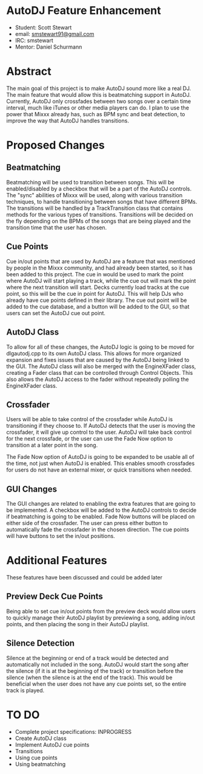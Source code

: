 # AutoDJ Feature Enhancement

  - Student: Scott Stewart
  - email: smstewart91@gmail.com
  - IRC: smstewart
  - Mentor: Daniel Schurmann

# Abstract

The main goal of this project is to make AutoDJ sound more like a real
DJ. The main feature that would allow this is beatmatching support in
AutoDJ. Currently, AutoDJ only crossfades between two songs over a
certain time interval, much like iTunes or other media players can do. I
plan to use the power that Mixxx already has, such as BPM sync and beat
detection, to improve the way that AutoDJ handles transitions.

# Proposed Changes

## Beatmatching

Beatmatching will be used to transition between songs. This will be
enabled/disabled by a checkbox that will be a part of the AutoDJ
controls. The "sync" abilities of Mixxx will be used, along with various
transition techniques, to handle transitioning between songs that have
different BPMs. The transitions will be handled by a TrackTransition
class that contains methods for the various types of transitions.
Transitions will be decided on the fly depending on the BPMs of the
songs that are being played and the transition time that the user has
chosen.

## Cue Points

Cue in/out points that are used by AutoDJ are a feature that was
mentioned by people in the Mixxx community, and had already been
started, so it has been added to this project. The cue in would be used
to mark the point where AutoDJ will start playing a track, while the cue
out will mark the point where the next transition will start. Decks
currently load tracks at the cue point, so this will be the cue in point
for AutoDJ. This will help DJs who already have cue points defined in
their library. The cue out point will be added to the cue database, and
a button will be added to the GUI, so that users can set the AutoDJ cue
out point.

## AutoDJ Class

To allow for all of these changes, the AutoDJ logic is going to be moved
for dlgautodj.cpp to its own AutoDJ class. This allows for more
organized expansion and fixes issues that are caused by the AutoDJ being
linked to the GUI. The AutoDJ class will also be merged with the
EngineXFader class, creating a Fader class that can be controlled
through Control Objects. This also allows the AutoDJ access to the fader
without repeatedly polling the EngineXFader class.

## Crossfader

Users will be able to take control of the crossfader while AutoDJ is
transitioning if they choose to. If AutoDJ detects that the user is
moving the crossfader, it will give up control to the user. AutoDJ will
take back control for the next crossfade, or the user can use the Fade
Now option to transition at a later point in the song.

The Fade Now option of AutoDJ is going to be expanded to be usable all
of the time, not just when AutoDJ is enabled. This enables smooth
crossfades for users do not have an external mixer, or quick transitions
when needed.

## GUI Changes

The GUI changes are related to enabling the extra features that are
going to be implemented. A checkbox will be added to the AutoDJ controls
to decide if beatmatching is going to be enabled. Fade Now buttons will
be placed on either side of the crossfader. The user can press either
button to automatically fade the crossfader in the chosen direction. The
cue points will have buttons to set the in/out positions.

# Additional Features

These features have been discussed and could be added later

## Preview Deck Cue Points

Being able to set cue in/out points from the preview deck would allow
users to quickly manage their AutoDJ playlist by previewing a song,
adding in/out points, and then placing the song in their AutoDJ
playlist.

## Silence Detection

Silence at the beginning or end of a track would be detected and
automatically not included in the song. AutoDJ would start the song
after the silence (if it is at the beginning of the track) or transition
before the silence (when the silence is at the end of the track). This
would be beneficial when the user does not have any cue points set, so
the entire track is played.

# TO DO

  - Complete project specifications: INPROGRESS
  - Create AutoDJ class
  - Implement AutoDJ cue points
  - Transitions
  - Using cue points
  - Using beatmatching
